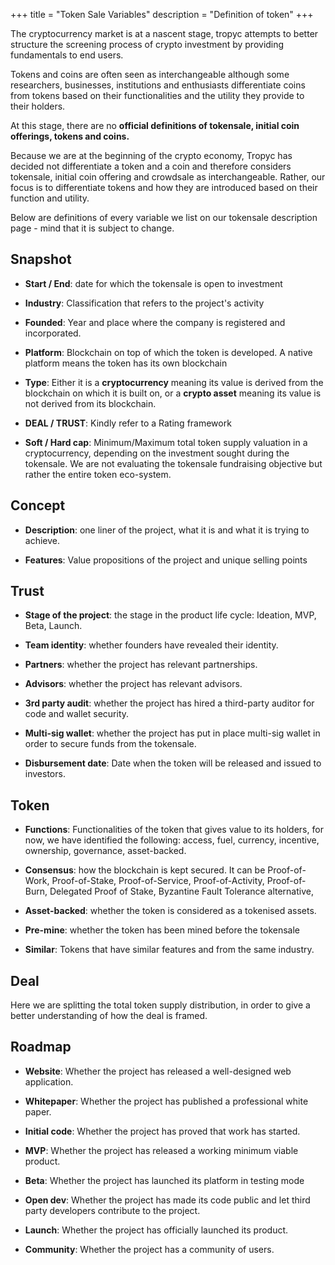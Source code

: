 +++
title = "Token Sale Variables"
description = "Definition of token"
+++

The cryptocurrency market is at a nascent stage, tropyc attempts to better structure the screening process of crypto investment by providing fundamentals to end users.

Tokens and coins are often seen as interchangeable although some researchers, businesses, institutions and enthusiasts differentiate coins from tokens based on their functionalities and the utility they provide to their holders. 
 
At this stage, there are no **official definitions of tokensale, initial coin offerings, tokens and coins.**

Because we are at the beginning of the crypto economy, Tropyc has decided not differentiate a token and a coin and therefore considers tokensale, initial coin offering and crowdsale as interchangeable. Rather, our focus is to differentiate tokens and how they are introduced based on their function and utility.


Below are definitions of every variable we list on our tokensale description page - mind that it is subject to change.

## Snapshot

* **Start / End**: date for which the tokensale is open to investment

* **Industry**: Classification that refers to the project's activity

* **Founded**: Year and place where the company is registered and incorporated.

* **Platform**: Blockchain on top of which the token is developed. A native platform means the token has its own blockchain

* **Type**: Either it is a **cryptocurrency** meaning its value is derived from the blockchain on which it is built on, or a **crypto asset** meaning its value is not derived from its blockchain.

* **DEAL / TRUST**: Kindly refer to a Rating framework

* **Soft / Hard cap**: Minimum/Maximum total token supply valuation in a cryptocurrency, depending on the investment sought during the tokensale. We are not evaluating the tokensale fundraising objective but rather the entire token eco-system.


## Concept

* **Description**: one liner of the project, what it is and what it is trying to achieve.

* **Features**: Value propositions of the project and unique selling points


## Trust

* **Stage of the project**: the stage in the product life cycle: Ideation, MVP, Beta, Launch.

* **Team identity**: whether founders have revealed their identity.

* **Partners**: whether the project has relevant partnerships.

* **Advisors**: whether the project has relevant advisors.

* **3rd party audit**: whether the project has hired a third-party auditor for code and wallet security.

* **Multi-sig wallet**: whether the project has put in place multi-sig wallet in order to secure funds from the tokensale.

* **Disbursement date**: Date when the token will be released and issued to investors.


## Token

* **Functions**: Functionalities of the token that gives value to its holders, for now, we have identified the following: access, fuel, currency, incentive, ownership, governance, asset-backed.

* **Consensus**: how the blockchain is kept secured. It can be Proof-of-Work, Proof-of-Stake, Proof-of-Service, Proof-of-Activity, Proof-of-Burn, Delegated Proof of Stake, Byzantine Fault Tolerance alternative, 

* **Asset-backed**: whether the token is considered as a tokenised assets.

* **Pre-mine**: whether the token has been mined before the tokensale

* **Similar**: Tokens that have similar features and from the same industry.


## Deal

Here we are splitting the total token supply distribution, in order to give a better understanding of how the deal is framed.


## Roadmap

* **Website**: Whether the project has released a well-designed web application.

* **Whitepaper**: Whether the project has published a professional white paper.

* **Initial code**: Whether the project has proved that work has started.

* **MVP**: Whether the project has released a working minimum viable product.

* **Beta**: Whether the project has launched its platform in testing mode

* **Open dev**: Whether the project has made its code public and let third party developers contribute to the project.

* **Launch**: Whether the project has officially launched its product.

* **Community**: Whether the project has a community of users.
